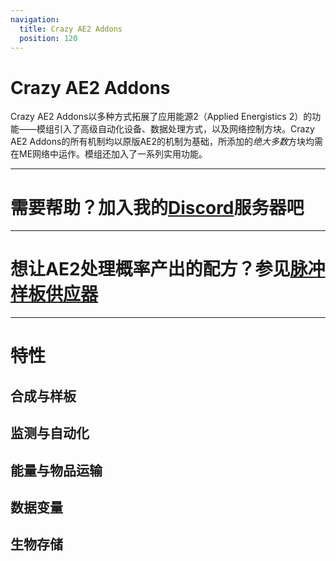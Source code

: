 ```yaml
---
navigation:
  title: Crazy AE2 Addons
  position: 120
---
```


# Crazy AE2 Addons

Crazy AE2 Addons以多种方式拓展了应用能源2（Applied Energistics 2）的功能——模组引入了高级自动化设备、数据处理方式，以及网络控制方块。Crazy AE2 Addons的所有机制均以原版AE2的机制为基础，所添加的*绝大多数*方块均需在ME网络中运作。模组还加入了一系列实用功能。

---

# 需要帮助？加入我的[Discord](https://discord.com/invite/mWy8AVRtwz)服务器吧

---

# 想让AE2处理概率产出的配方？参见[脉冲样板供应器](crazyguide/impulsed_pattern_provider.md)

---

# 特性

## 合成与样板

<CategoryIndex category="Crafting and Patterns"></CategoryIndex>

## 监测与自动化

<CategoryIndex category="Monitoring and Automation"></CategoryIndex>

## 能量与物品运输

<CategoryIndex category="Energy and Item Transfer"></CategoryIndex>

## 数据变量

<CategoryIndex category="Data Variables"></CategoryIndex>

## 生物存储

<CategoryIndex category="Mob Storage"></CategoryIndex>
